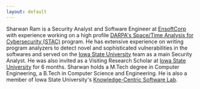 ```yaml
---
layout: default
---
```


Sharwan Ram is a Security Analyst and Software Engineer at [EnsoftCorp](http://ensoftcorp.com/) with experience working on a high profile [DARPA's Space/Time Analysis for Cybersecurity (STAC)](http://www.darpa.mil/program/space-time-analysis-for-cybersecurity) program. He has extensive experience on writing program analyzers to detect novel and sophisticated vulnerabilities in the softwares and served on the [Iowa State University](https://www.iastate.edu/) team as a main Security Analyst.
He was also invited as a Visiting Research Scholar at [Iowa State University](https://www.iastate.edu/) for 6 months.
Sharwan holds a M.Tech degree in Computer Engineering, a B.Tech in Computer Science and Engineering. He is also a member of Iowa State University's [Knowledge-Centric Software Lab](https://www.ece.iastate.edu/kcsl/).
